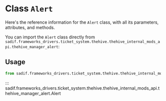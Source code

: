 # Class `Alert`

Here's the reference information for the `Alert` class, with all its parameters, attributes, and methods.

You can import the `Alert` class directly from `sadif.frameworks_drivers.ticket_system.thehive.thehive_internal_mods_api.thehive_manager_alert`:

## Usage

```python
from sadif.frameworks_drivers.ticket_system.thehive.thehive_internal_mods_api.thehive_manager_alert import Alert
```

::: sadif.frameworks_drivers.ticket_system.thehive.thehive_internal_mods_api.thehive_manager_alert.Alert